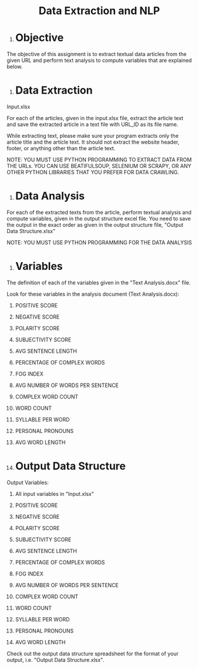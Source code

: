 <h1 style="text-align: center;">Data Extraction and NLP</h1>




1.  Objective
    =========

The objective of this assignment is to extract textual data articles from the given URL and perform text analysis to compute variables that are explained below.

1.  Data Extraction
    ===============

Input.xlsx

For each of the articles, given in the input.xlsx file, extract the article text and save the extracted article in a text file with URL_ID as its file name.

While extracting text, please make sure your program extracts only the article title and the article text. It should not extract the website header, footer, or anything other than the article text.

NOTE: YOU MUST USE PYTHON PROGRAMMING TO EXTRACT DATA FROM THE URLs. YOU CAN USE BEATIFULSOUP, SELENIUM OR SCRAPY, OR ANY OTHER PYTHON LIBRARIES THAT YOU PREFER FOR DATA CRAWLING.

1.  Data Analysis
    =============

For each of the extracted texts from the article, perform textual analysis and compute variables, given in the output structure excel file. You need to save the output in the exact order as given in the output structure file, "Output Data Structure.xlsx"

NOTE: YOU MUST USE PYTHON PROGRAMMING FOR THE DATA ANALYSIS

1.  Variables
    =========

The definition of each of the variables given in the "Text Analysis.docx" file.

Look for these variables in the analysis document (Text Analysis.docx):

1.  POSITIVE SCORE

2.  NEGATIVE SCORE

3.  POLARITY SCORE

4.  SUBJECTIVITY SCORE

5.  AVG SENTENCE LENGTH

6.  PERCENTAGE OF COMPLEX WORDS

7.  FOG INDEX

8.  AVG NUMBER OF WORDS PER SENTENCE

9.  COMPLEX WORD COUNT

10. WORD COUNT

11. SYLLABLE PER WORD

12. PERSONAL PRONOUNS

13. AVG WORD LENGTH

1.  Output Data Structure
    =====================

Output Variables: 

1.  All input variables in "Input.xlsx"

2.  POSITIVE SCORE

3.  NEGATIVE SCORE

4.  POLARITY SCORE

5.  SUBJECTIVITY SCORE

6.  AVG SENTENCE LENGTH

7.  PERCENTAGE OF COMPLEX WORDS

8.  FOG INDEX

9.  AVG NUMBER OF WORDS PER SENTENCE

10. COMPLEX WORD COUNT

11. WORD COUNT

12. SYLLABLE PER WORD

13. PERSONAL PRONOUNS

14. AVG WORD LENGTH

Check out the output data structure spreadsheet for the format of your output, i.e. "Output Data Structure.xlsx".

